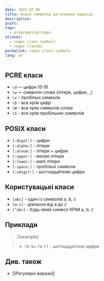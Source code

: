 ```yaml
---
date: 2025-07-05
title: Класи символів регулярних виразів
description: 
draft: 
tags:
  - programming/regex
aliases:
  - regex class symbols
  - regex classes
permalink: regex-class-symbols
lang: uk
---
```

## PCRE класи

- `\d` — цифри (0-9)
- `\w` — символи слова (літери, цифри, _)
- `\s` - пробільні символи
- `\D` - все крім цифр
- `\W` - все крім символів слова
- `\S` - все крім пробільних символів

## POSIX класи

- `[:digit:]` - цифри
- `[:alpha:]` - літери
- `[:alnum:]` - літери + цифри
- `[:upper:]` - великі літери
- `[:lower:]` - малі літери
- `[:space:]` - пробільні символи
- `[:xdigit:]` - шістнадцяткові цифри

## Користувацькі класи

- `[abc]` - один із символів a, b, c
- `[a-z]` - діапазон від a до z
- `[^abc]` - будь-який символ КРІМ a, b, c


## Приклади

> [!example]
> - `[0-9a-fA-F]` - шістнадцяткові цифри


## Див. також

- [[Регулярні вирази]]
